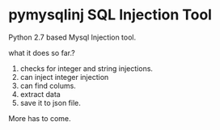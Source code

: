 # pymysqlinj SQL Injection Tool
Python 2.7 based Mysql Injection tool.

what it does so far.?
  1. checks for integer and string injections.
  2. can inject integer injection
  3. can find colums.
  4. extract data
  5. save it to json file.
  
More has to come.
